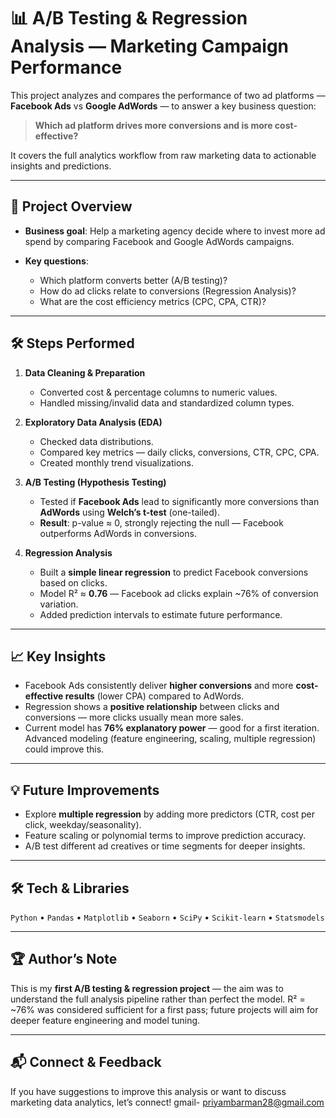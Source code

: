 # 📊 A/B Testing & Regression Analysis — Marketing Campaign Performance

This project analyzes and compares the performance of two ad platforms — **Facebook Ads** vs **Google AdWords** — to answer a key business question:

> **Which ad platform drives more conversions and is more cost-effective?**

It covers the full analytics workflow from raw marketing data to actionable insights and predictions.

---

## 🚀 Project Overview

* **Business goal**: Help a marketing agency decide where to invest more ad spend by comparing Facebook and Google AdWords campaigns.
* **Key questions**:

  * Which platform converts better (A/B testing)?
  * How do ad clicks relate to conversions (Regression Analysis)?
  * What are the cost efficiency metrics (CPC, CPA, CTR)?

---

## 🛠️ Steps Performed

1. **Data Cleaning & Preparation**

   * Converted cost & percentage columns to numeric values.
   * Handled missing/invalid data and standardized column types.

2. **Exploratory Data Analysis (EDA)**

   * Checked data distributions.
   * Compared key metrics — daily clicks, conversions, CTR, CPC, CPA.
   * Created monthly trend visualizations.

3. **A/B Testing (Hypothesis Testing)**

   * Tested if **Facebook Ads** lead to significantly more conversions than **AdWords** using **Welch’s t-test** (one-tailed).
   * **Result**: p-value ≈ 0, strongly rejecting the null — Facebook outperforms AdWords in conversions.

4. **Regression Analysis**

   * Built a **simple linear regression** to predict Facebook conversions based on clicks.
   * Model R² ≈ **0.76** — Facebook ad clicks explain ~76% of conversion variation.
   * Added prediction intervals to estimate future performance.

---

## 📈 Key Insights

* Facebook Ads consistently deliver **higher conversions** and more **cost-effective results** (lower CPA) compared to AdWords.
* Regression shows a **positive relationship** between clicks and conversions — more clicks usually mean more sales.
* Current model has **76% explanatory power** — good for a first iteration. Advanced modeling (feature engineering, scaling, multiple regression) could improve this.

---

## 💡 Future Improvements

* Explore **multiple regression** by adding more predictors (CTR, cost per click, weekday/seasonality).
* Feature scaling or polynomial terms to improve prediction accuracy.
* A/B test different ad creatives or time segments for deeper insights.

---

## 🛠️ Tech & Libraries

`Python` • `Pandas` • `Matplotlib` • `Seaborn` • `SciPy` • `Scikit-learn` • `Statsmodels`

---

## 🏆 Author’s Note

This is my **first A/B testing & regression project** — the aim was to understand the full analysis pipeline rather than perfect the model. R² = ~76% was considered sufficient for a first pass; future projects will aim for deeper feature engineering and model tuning.

---

## 📬 Connect & Feedback

If you have suggestions to improve this analysis or want to discuss marketing data analytics, let’s connect!
gmail- priyambarman28@gmail.com

